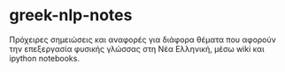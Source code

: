 # greek-nlp-notes
Πρόχειρες σημειώσεις και αναφορές για διάφορα θέματα που αφορούν την επεξεργασία φυσικής γλώσσας στη Νέα Ελληνική, μέσω wiki και ipython notebooks.


